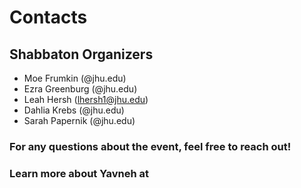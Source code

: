# Contacts
## Shabbaton Organizers
- Moe Frumkin (@jhu.edu)
- Ezra Greenburg (@jhu.edu)
- Leah Hersh (lhersh1@jhu.edu)
- Dahlia Krebs (@jhu.edu)
- Sarah Papernik (@jhu.edu)
### For any questions about the event, feel free to reach out!


### Learn more about Yavneh at 
